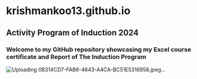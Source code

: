 # krishmankoo13.github.io
## Activity Program of Induction 2024
### Welcome to my GitHub repository showcasing my Excel course certificate and Report of The Induction Program
![Uploading 0B314CD7-FAB6-4643-A4CA-BC51E5316958.jpeg…]()

